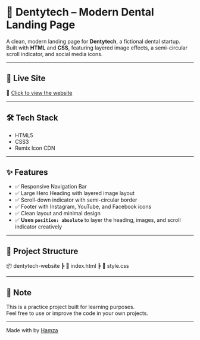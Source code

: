 # 🦷 Dentytech – Modern Dental Landing Page

A clean, modern landing page for **Dentytech**, a fictional dental startup.  
Built with **HTML** and **CSS**, featuring layered image effects, a semi-circular scroll indicator, and social media icons.

---

## 🚀 Live Site

🔗 [Click to view the website](https://dev-hamza01.github.io/dentytech-website/)

---

## 🛠️ Tech Stack

- HTML5
- CSS3
- Remix Icon CDN

---

## ✨ Features

- ✅ Responsive Navigation Bar
- ✅ Large Hero Heading with layered image layout
- ✅ Scroll-down indicator with semi-circular border
- ✅ Footer with Instagram, YouTube, and Facebook icons
- ✅ Clean layout and minimal design
- ✅ **Uses `position: absolute`** to layer the heading, images, and scroll indicator creatively

---

## 📁 Project Structure
📦 dentytech-website
┣ 📄 index.html
┣ 📄 style.css


---

## 🧠 Note

This is a practice project built for learning purposes.  
Feel free to use or improve the code in your own projects.

---

Made with by [Hamza](https://github.com/dev-Hamza01)


